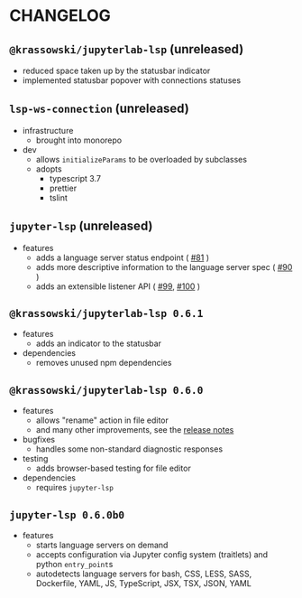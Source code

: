 # CHANGELOG

## `@krassowski/jupyterlab-lsp` (unreleased)

- reduced space taken up by the statusbar indicator
- implemented statusbar popover with connections statuses

## `lsp-ws-connection` (unreleased)

- infrastructure
  - brought into monorepo
- dev
  - allows `initializeParams` to be overloaded by subclasses
  - adopts
    - typescript 3.7
    - prettier
    - tslint

## `jupyter-lsp` (unreleased)

- features
  - adds a language server status endpoint (
    [#81](https://github.com/krassowski/jupyterlab-lsp/pull/81)
    )
  - adds more descriptive information to the language server spec (
    [#90](https://github.com/krassowski/jupyterlab-lsp/pulls/100)
    )
  - adds an extensible listener API (
    [#99](https://github.com/krassowski/jupyterlab-lsp/issues/99),
    [#100](https://github.com/krassowski/jupyterlab-lsp/pulls/100)
    )

## `@krassowski/jupyterlab-lsp 0.6.1`

- features
  - adds an indicator to the statusbar
- dependencies
  - removes unused npm dependencies

## `@krassowski/jupyterlab-lsp 0.6.0`

- features
  - allows "rename" action in file editor
  - and many other improvements, see the [release notes](https://github.com/krassowski/jupyterlab-lsp/releases/tag/v0.6.0)
- bugfixes
  - handles some non-standard diagnostic responses
- testing
  - adds browser-based testing for file editor
- dependencies
  - requires `jupyter-lsp`

## `jupyter-lsp 0.6.0b0`

- features
  - starts language servers on demand
  - accepts configuration via Jupyter config system (traitlets) and python
    `entry_point`s
  - autodetects language servers for bash, CSS, LESS, SASS, Dockerfile, YAML, JS,
    TypeScript, JSX, TSX, JSON, YAML
